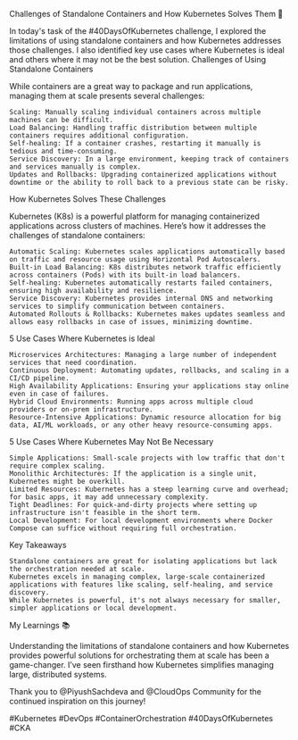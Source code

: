 Challenges of Standalone Containers and How Kubernetes Solves Them 🚀

In today's task of the #40DaysOfKubernetes challenge, I explored the limitations of using standalone containers and how Kubernetes addresses those challenges. I also identified key use cases where Kubernetes is ideal and others where it may not be the best solution.
Challenges of Using Standalone Containers

While containers are a great way to package and run applications, managing them at scale presents several challenges:

    Scaling: Manually scaling individual containers across multiple machines can be difficult.
    Load Balancing: Handling traffic distribution between multiple containers requires additional configuration.
    Self-healing: If a container crashes, restarting it manually is tedious and time-consuming.
    Service Discovery: In a large environment, keeping track of containers and services manually is complex.
    Updates and Rollbacks: Upgrading containerized applications without downtime or the ability to roll back to a previous state can be risky.

How Kubernetes Solves These Challenges

Kubernetes (K8s) is a powerful platform for managing containerized applications across clusters of machines. Here’s how it addresses the challenges of standalone containers:

    Automatic Scaling: Kubernetes scales applications automatically based on traffic and resource usage using Horizontal Pod Autoscalers.
    Built-in Load Balancing: K8s distributes network traffic efficiently across containers (Pods) with its built-in load balancers.
    Self-healing: Kubernetes automatically restarts failed containers, ensuring high availability and resilience.
    Service Discovery: Kubernetes provides internal DNS and networking services to simplify communication between containers.
    Automated Rollouts & Rollbacks: Kubernetes makes updates seamless and allows easy rollbacks in case of issues, minimizing downtime.

5 Use Cases Where Kubernetes is Ideal

    Microservices Architectures: Managing a large number of independent services that need coordination.
    Continuous Deployment: Automating updates, rollbacks, and scaling in a CI/CD pipeline.
    High Availability Applications: Ensuring your applications stay online even in case of failures.
    Hybrid Cloud Environments: Running apps across multiple cloud providers or on-prem infrastructure.
    Resource-Intensive Applications: Dynamic resource allocation for big data, AI/ML workloads, or any other heavy resource-consuming apps.

5 Use Cases Where Kubernetes May Not Be Necessary

    Simple Applications: Small-scale projects with low traffic that don't require complex scaling.
    Monolithic Architectures: If the application is a single unit, Kubernetes might be overkill.
    Limited Resources: Kubernetes has a steep learning curve and overhead; for basic apps, it may add unnecessary complexity.
    Tight Deadlines: For quick-and-dirty projects where setting up infrastructure isn't feasible in the short term.
    Local Development: For local development environments where Docker Compose can suffice without requiring full orchestration.

Key Takeaways

    Standalone containers are great for isolating applications but lack the orchestration needed at scale.
    Kubernetes excels in managing complex, large-scale containerized applications with features like scaling, self-healing, and service discovery.
    While Kubernetes is powerful, it's not always necessary for smaller, simpler applications or local development.

My Learnings 📚

Understanding the limitations of standalone containers and how Kubernetes provides powerful solutions for orchestrating them at scale has been a game-changer. I’ve seen firsthand how Kubernetes simplifies managing large, distributed systems.

Thank you to @PiyushSachdeva and @CloudOps Community for the continued inspiration on this journey!

#Kubernetes #DevOps #ContainerOrchestration #40DaysOfKubernetes #CKA